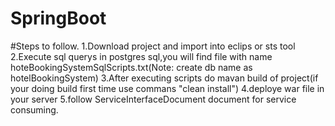 # SpringBoot
#Steps to follow. 1.Download project and import into eclips or sts tool 2.Execute sql querys in postgres sql,you will find file with name hoteBookingSystemSqlScripts.txt(Note: create db name as hotelBookingSystem) 3.After executing scripts do mavan build of project(if your doing build first time use commans "clean install") 4.deploye war file in your server 5.follow ServiceInterfaceDocument document for service consuming.
